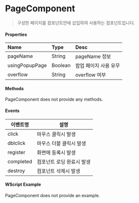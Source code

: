 # PageComponent
> 구성한 페이지를 컴포넌트안에 삽입하여 사용하는 컴포넌트입니다.

#### Properties
| Name       | Type    | Desc                                                |
| :--------- | :------ | :-------------------------------------------------- |
| pageName | String  | pageName 정보                                        |
| usingPopupPage | Boolean  | 팝업 페이지 사용 유무                             |
| overflow | String  | overflow 여부                             |

#### Methods

PageComponent does not provide any methods.

#### Events
|이벤트명|설명|
|---|---|
|click|마우스 클릭시 발생|
|dblclick|마우스 더블 클릭시 발생|
|register|화면에 등록시 발생|
|completed|컴포넌트 로딩 완료시 발생|
|destroy|컴포넌트 삭제시 발생|

#### WScript Example

PageComponent does not provide an example.
